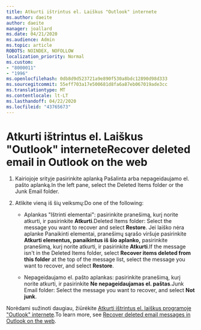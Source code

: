 ```yaml
---
title: Atkurti ištrintus el. Laiškus "Outlook" internete
ms.author: daeite
author: daeite
manager: joallard
ms.date: 04/21/2020
ms.audience: Admin
ms.topic: article
ROBOTS: NOINDEX, NOFOLLOW
localization_priority: Normal
ms.custom:
- "8000011"
- "1996"
ms.openlocfilehash: 0db8d9d523721a9e890f530a8bdc12890d98d333
ms.sourcegitcommit: 55eff703a17e500681d8fa6a87eb067019ade3cc
ms.translationtype: MT
ms.contentlocale: lt-LT
ms.lasthandoff: 04/22/2020
ms.locfileid: "43765673"
---
```

# <a name="recover-deleted-email-in-outlook-on-the-web"></a><span data-ttu-id="3ea7e-102">Atkurti ištrintus el. Laiškus "Outlook" internete</span><span class="sxs-lookup"><span data-stu-id="3ea7e-102">Recover deleted email in Outlook on the web</span></span>

1. <span data-ttu-id="3ea7e-103">Kairiojoje srityje pasirinkite aplanką Pašalinta arba nepageidaujamo el. pašto aplanką.</span><span class="sxs-lookup"><span data-stu-id="3ea7e-103">In the left pane, select the Deleted Items folder or the Junk Email folder.</span></span>

2. <span data-ttu-id="3ea7e-104">Atlikite vieną iš šių veiksmų:</span><span class="sxs-lookup"><span data-stu-id="3ea7e-104">Do one of the following:</span></span>

    - <span data-ttu-id="3ea7e-105">Aplankas "Ištrinti elementai": pasirinkite pranešimą, kurį norite atkurti, ir pasirinkite **Atkurti**.</span><span class="sxs-lookup"><span data-stu-id="3ea7e-105">Deleted Items folder: Select the message you want to recover and select **Restore**.</span></span> <span data-ttu-id="3ea7e-106">Jei laiško nėra aplanke Panaikinti elementai, pranešimų sąrašo viršuje pasirinkite **Atkurti elementus, panaikintus iš šio aplanko,** pasirinkite pranešimą, kurį norite atkurti, ir pasirinkite **Atkurti**.</span><span class="sxs-lookup"><span data-stu-id="3ea7e-106">If the message isn't in the Deleted Items folder, select **Recover items deleted from this folder** at the top of the message list, select the message you want to recover, and select **Restore**.</span></span>

    - <span data-ttu-id="3ea7e-107">Nepageidaujamo el. pašto aplankas: pasirinkite pranešimą, kurį norite atkurti, ir pasirinkite **Ne nepageidaujamas el. paštas**.</span><span class="sxs-lookup"><span data-stu-id="3ea7e-107">Junk Email folder: Select the message you want to recover, and select **Not junk**.</span></span>

<span data-ttu-id="3ea7e-108">Norėdami sužinoti daugiau, žiūrėkite [Atkurti ištrintus el. laiškus programoje "Outlook" internete](https://support.office.com/article/a8ca78ac-4721-4066-95dd-571842e9fb11).</span><span class="sxs-lookup"><span data-stu-id="3ea7e-108">To learn more, see [Recover deleted email messages in Outlook on the web](https://support.office.com/article/a8ca78ac-4721-4066-95dd-571842e9fb11).</span></span>